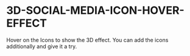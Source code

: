 # 3D-SOCIAL-MEDIA-ICON-HOVER-EFFECT
Hover on the Icons to show the 3D effect. You can add the icons additionally and give it a try.
